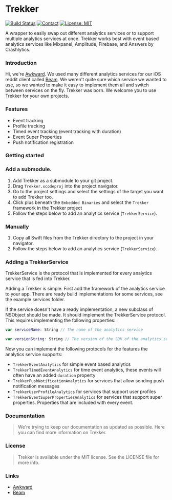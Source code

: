# Trekker

[![Build Status](https://travis-ci.org/awkward/Tatsi.svg?branch=master)](https://travis-ci.org/awkward/Tatsi)
[![Contact](https://img.shields.io/badge/contact-madeawkward-blue.svg?style=flat)](https://twitter.com/madeawkward)
[![License: MIT](https://img.shields.io/badge/License-MIT-yellow.svg)](https://opensource.org/licenses/MIT)

A wrapper to easily swap out different analytics services or to support multiple analytics services at once. Trekker works best with event based analytics services like Mixpanel, Amplitude, Firebase, and Answers by Crashlytics.

### Introduction

Hi, we're <a href="https://awkward.co/" target="_blank">Awkward</a>. We used many different analytics services for our iOS reddit client called <a href="https://beamreddit.com/" target="_blank">Beam</a>. We weren't quite sure which service we wanted to use, so we wanted to make it easy to implement them all and switch between services on the fly. Trekker was born. We welcome you to use Trekker for your own projects.

### Features

- Event tracking
- Profile tracking
- Timed event tracking (event tracking with duration)
- Event Super Properties
- Push notification registration

### Getting started

### Add a submodule. 

1. Add Trekker as a submodule to your git project.
2. Drag `Trekker.xcodeproj` into the project navigator.
3. Go to the project settings and select the settings of the target you want to add Trekker too.
4. Click plus beneath the `Embedded Binaries` and select the `Trekker` framework in the Trekker project
5. Follow the steps below to add an analytics service (`TrekkerService`).

### Manually

1. Copy all Swift files from the Trekker directory to the project in your navigator.
2. Follow the steps below to add an analytics service (`TrekkerService`).

### Adding a TrekkerService

TrekkerService is the protocol that is implemented for every analytics service that is fed into Trekker.

Adding a Trekker is simple. 
First add the framework of the analytics service to your app. There are ready build implementations for some services, see the example services folder.

If the service doesn't have a ready implementation, a new subclass of NSObject should be made. It should implement the TrekkerService protocol. This requires implementing the following properties:

```Swift
var serviceName: String // The name of the analytics service

var versionString: String // The version of the SDK of the analytics service
```

Now you can implement the following protocols for the features the analytics service supports:

- `TrekkerEventAnalytics` for simple event based analytics
- `TrekkerTimedEventAnalytics` for time event analytics, these events will often have an added `duration` property
- `TrekkerPushNotificationAnalytics` for services that allow sending push notification messages
- `TrekkerUserProfileAnalytics` for services that support user profiles
- `TrekkerEventSuperPropertiesAnalytics` for services that support super properties. Properties that are included with every event.

### Documentation

> We're trying to keep our documentation as updated as possible. Here you can find more information on Trekker.

### License

> Trekker is available under the MIT license. See the LICENSE file for more info.

### Links

  - <a href="https://awkward.co/" target="_blank">Awkward</a>
  - <a href="https://beamreddit.com/" target="_blank">Beam</a>
